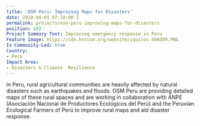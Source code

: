 ```yaml
---
title: 'OSM Peru: Improving Maps for Disasters'
date: 2018-04-01 07:19:00 Z
permalink: projects/osm-peru-improving-maps-for-disasters
position: 102
Project Summary Text: Improving emergency response in Peru
Feature Image: https://cdn.hotosm.org/website/iquitos-456d99.PNG
Is Community-Led: true
Country:
- Peru
Impact Area:
- Disasters & Climate  Resilience
---
```


In Peru, rural agricultural communities are heavily affected by natural disasters such as earthquakes and floods. OSM Peru are  providing detailed maps of these rural spaces and are working in collaboration with ANPE (Asociación Nacional de Productores Ecológicos del Perú) and the Peruvian Ecological Farmers of Perú to improve rural maps and aid disaster response. 
